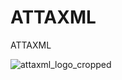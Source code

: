 # ATTAXML
ATTAXML


![attaxml_logo_cropped](https://github.com/user-attachments/assets/baff73d1-0886-4a3f-9ec6-13c100192341)
